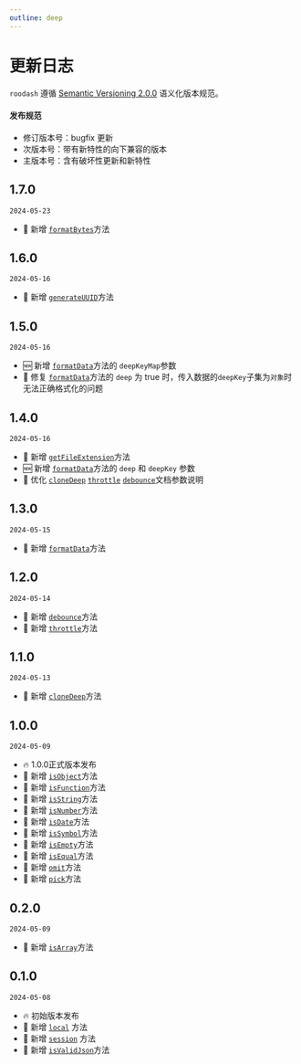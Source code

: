 ```yaml
---
outline: deep
---
```


# 更新日志
`roodash` 遵循 [Semantic Versioning 2.0.0](http://semver.org/lang/zh-CN/) 语义化版本规范。

#### 发布规范
- 修订版本号：bugfix 更新
- 次版本号：带有新特性的向下兼容的版本
- 主版本号：含有破坏性更新和新特性

## 1.7.0

`2024-05-23`

- 🎉 新增 [`formatBytes`](/util/formatBytes)方法

## 1.6.0

`2024-05-16`

- 🎉 新增 [`generateUUID`](/util/generateUUID)方法

## 1.5.0

`2024-05-16`

- 🆕 新增 [`formatData`](/util/formatData)方法的 `deepKeyMap`参数
- 🐞 修复 [`formatData`](/util/formatData)方法的 `deep` 为 true 时，传入数据的`deepKey`子集为`对象`时无法正确格式化的问题

## 1.4.0

`2024-05-16`

- 🎉 新增 [`getFileExtension`](/util/getFileExtension)方法
- 🆕 新增 [`formatData`](/util/formatData)方法的 `deep` 和 `deepKey` 参数
- 💄 优化 [`cloneDeep`](/util/cloneDeep) [`throttle`](/util/throttle) [`debounce`](/util/debounce)文档参数说明

## 1.3.0

`2024-05-15`

- 🎉 新增 [`formatData`](/util/formatData)方法

## 1.2.0

`2024-05-14`

- 🎉 新增 [`debounce`](/util/debounce)方法
- 🎉 新增 [`throttle`](/util/throttle)方法

## 1.1.0

`2024-05-13`

- 🎉 新增 [`cloneDeep`](/util/cloneDeep)方法

## 1.0.0

`2024-05-09`

- 🔥 1.0.0正式版本发布
- 🎉 新增 [`isObject`](/typed/isObject)方法
- 🎉 新增 [`isFunction`](/typed/isFunction)方法
- 🎉 新增 [`isString`](/typed/isString)方法
- 🎉 新增 [`isNumber`](/typed/isNumber)方法
- 🎉 新增 [`isDate`](/typed/isDate)方法
- 🎉 新增 [`isSymbol`](/typed/isSymbol)方法
- 🎉 新增 [`isEmpty`](/typed/isEmpty)方法
- 🎉 新增 [`isEqual`](/typed/isEqual)方法
- 🎉 新增 [`omit`](/object/omit)方法
- 🎉 新增 [`pick`](/object/pick)方法

## 0.2.0

`2024-05-09`

- 🎉 新增 [`isArray`](/typed/isArray)方法

## 0.1.0

`2024-05-08`

- 🔥 初始版本发布
- 🎉 新增 [`local`](/storage/local) 方法
- 🎉 新增 [`session`](/storage/session) 方法
- 🎉 新增 [`isValidJson`](/typed/isValidJson)方法
